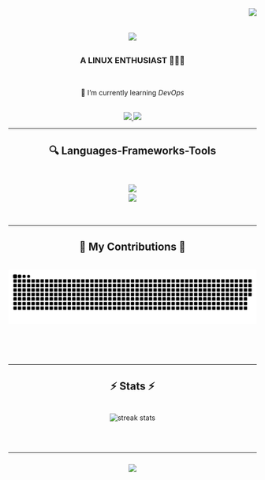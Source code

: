 <img align="right" src="https://visitor-badge.laobi.icu/badge?page_id=as1furrahman.as1furrahman" />

<h1 align="center">
  <a href="https://git.io/typing-svg">
    <img src="https://readme-typing-svg.herokuapp.com/?font=Minimal&size=35&center=true&vCenter=true&width=500&height=70&duration=4000&lines=Hi+There!+🎉;+I'm+Asifur+Rahman!;" />
  </a>
</h1>

<h3 align="center">A LINUX ENTHUSIAST 👩🏼‍🚀</h3>

<br/>

<div align="center">
 
  🐛 I’m currently learning *DevOps*
 
 </div>

 <br/>
 
<div align="center"> 
  <a href="mailto:asifur.rahman03@proton.me">
    <img src="https://img.shields.io/badge/ProtonMail-8B89CC?style=for-the-badge&logo=protonmail&logoColor=black" target="_blank" />
  </a>
  <a href="https://www.linuxfromscratch.org/" target="_blank">
     <img src="https://img.shields.io/badge/Linux-FCC624?style=for-the-badge&logo=linux&logoColor=black" target="_blank" /> <!-- sqlite, safari, google-chrome are other good icon options -->
  </a>
</div>

 <hr/>
 
<h2 align="center"> 🔍️ Languages-Frameworks-Tools </h2>
<br/>
<p align="center">
  <a href="https://skillicons.dev">
    <img src="https://skillicons.dev/icons?i=c,cpp,py,bash,neovim,ruby" /><br>
    <img src="https://skillicons.dev/icons?i=java,javascript,nodejs,git,docker,matlab" />
  </a>
</p>

<br/>
<hr/>

<div align="center">
  <h2>🐍 My Contributions 🐍</h2>
  <br>
  <img alt="snake eating my contributions" src="https://github.com/as1furrahman/as1furrahman/blob/output/github-contribution-grid-snake.svg" />
  
  <br/><br/><br/>
</div>

<hr/>

<h2 align="center">⚡ Stats ⚡</h2>
<br>
<div align=center>
  <img width=390 src="https://streak-stats.demolab.com/?user=as1furrahman&count_private=true&theme=react&border_radius=10" alt="streak stats"/>
  
</div>

<br/><br/>
<hr/>

<h3 align="center">
  <a href="https://git.io/typing-svg">
    <img src="https://readme-typing-svg.herokuapp.com/?font=Minimal&size=25&center=true&vCenter=true&width=500&height=70&duration=4000&lines=Thanks+for+visiting!+👻">
  </a>
</h1>
